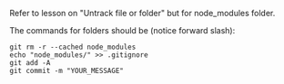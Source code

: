 Refer to lesson on "Untrack file or folder" but for node_modules folder.

The commands for folders should be (notice forward slash):
```
git rm -r --cached node_modules
echo "node_modules/" >> .gitignore
git add -A
git commit -m "YOUR_MESSAGE"
```
